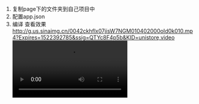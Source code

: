 

1. 复制page下的文件夹到自己项目中
2. 配置app.json
3. 编译
查看效果 http://g.us.sinaimg.cn/0042ckhflx07jisW7NGM010402000oId0k010.mp4?Expires=1522392785&ssig=QTYc8F4p5b&KID=unistore,video
<video src="//g.us.sinaimg.cn/0042ckhflx07jisW7NGM010402000oId0k010.mp4?Expires=1522392785&amp;ssig=QTYc8F4p5b&amp;KID=unistore,video"></video>
